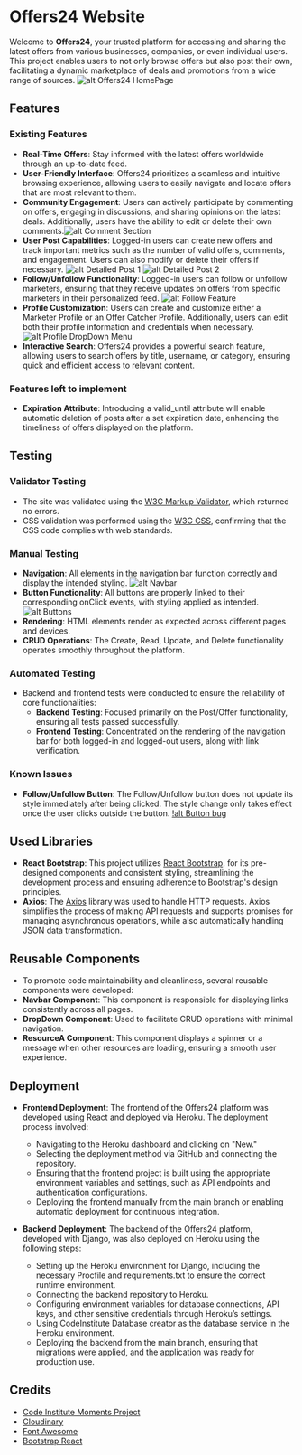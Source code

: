 # Offers24 Website

Welcome to **Offers24**, your trusted platform for accessing and sharing the latest offers from various businesses, companies, or even individual users. This project enables users to not only browse offers but also post their own, facilitating a dynamic marketplace of deals and promotions from a wide range of sources.
![alt Offers24 HomePage](./staticfiles/build/static/images/frontpage.png)

## Features

### Existing Features

- **Real-Time Offers**: Stay informed with the latest offers worldwide through an up-to-date feed.
- **User-Friendly Interface**: Offers24 prioritizes a seamless and intuitive browsing experience, allowing users to easily navigate and locate offers that are most relevant to them.
- **Community Engagement**: Users can actively participate by commenting on offers, engaging in discussions, and sharing opinions on the latest deals. Additionally, users have the ability to edit or delete their own comments.![alt Comment Section](./staticfiles/build/static/images/comments.png)
- **User Post Capabilities**: Logged-in users can create new offers and track important metrics such as the number of valid offers, comments, and engagement. Users can also modify or delete their offers if necessary. ![alt Detailed Post 1](./staticfiles//build/static/images/detail1.png) ![alt Detailed Post 2](./staticfiles/build/static/images/detail2.png)
- **Follow/Unfollow Functionality**: Logged-in users can follow or unfollow marketers, ensuring that they receive updates on offers from specific marketers in their personalized feed. ![alt Follow Feature](./staticfiles/build/static/images/followfeature.png)
- **Profile Customization**: Users can create and customize either a Marketer Profile or an Offer Catcher Profile. Additionally, users can edit both their profile information and credentials when necessary.![alt Profile DropDown Menu](./staticfiles//build/static/images/profileedit.png)
- **Interactive Search**: Offers24 provides a powerful search feature, allowing users to search offers by title, username, or category, ensuring quick and efficient access to relevant content.

### Features left to implement

- **Expiration Attribute**: Introducing a valid_until attribute will enable automatic deletion of posts after a set expiration date, enhancing the timeliness of offers displayed on the platform.

## Testing

### Validator Testing

- The site was validated using the [W3C Markup Validator](https://validator.w3.org/), which returned no errors.
- CSS validation was performed using the [W3C CSS](https://jigsaw.w3.org/css-validator/validator?uri=https%3A%2F%2Fpp5-drobota-bd94aa0a3e49.herokuapp.com%2F&profile=css3svg&usermedium=all&warning=1&vextwarning=&lang=en), confirming that the CSS code complies with web standards.

### Manual Testing

- **Navigation**: All elements in the navigation bar function correctly and display the intended styling. ![alt Navbar](./staticfiles/build/static/images/navbar.png)
- **Button Functionality**: All buttons are properly linked to their corresponding onClick events, with styling applied as intended. ![alt Buttons](./staticfiles/build/static/images/buttoms.png)
- **Rendering**: HTML elements render as expected across different pages and devices.
- **CRUD Operations**: The Create, Read, Update, and Delete functionality operates smoothly throughout the platform.

### Automated Testing

- Backend and frontend tests were conducted to ensure the reliability of core functionalities:
  - **Backend Testing**: Focused primarily on the Post/Offer functionality, ensuring all tests passed successfully.
  - **Frontend Testing**: Concentrated on the rendering of the navigation bar for both logged-in and logged-out users, along with link verification.

### Known Issues

- **Follow/Unfollow Button**: The Follow/Unfollow button does not update its style immediately after being clicked. The style change only takes effect once the user clicks outside the button. [!alt Button bug](./staticfiles/build/static/images/buttonbug.png)


## Used Libraries

- **React Bootstrap**: This project utilizes [React Bootstrap](https://react-bootstrap-v4.netlify.app/). for its pre-designed components and consistent styling, streamlining the development process and ensuring adherence to Bootstrap's design principles.
- **Axios**: The [Axios](https://axios-http.com/docs/intro) library was used to handle HTTP requests. Axios simplifies the process of making API requests and supports promises for managing asynchronous operations, while also automatically handling JSON data transformation.

## Reusable Components

- To promote code maintainability and cleanliness, several reusable components were developed:
 - **Navbar Component**: This component is responsible for displaying links consistently across all pages.
 - **DropDown Component**: Used to facilitate CRUD operations with minimal navigation.
 - **ResourceA Component**: This component displays a spinner or a message when other resources are loading, ensuring a smooth user experience. 

## Deployment

- **Frontend Deployment**:
  The frontend of the Offers24 platform was developed using React and deployed via Heroku. The deployment process involved:
    - Navigating to the Heroku dashboard and clicking on "New."
    - Selecting the deployment method via GitHub and connecting the repository.
    - Ensuring that the frontend project is built using the appropriate environment variables and settings, such as API endpoints and authentication configurations.
    - Deploying the frontend manually from the main branch or enabling automatic deployment for continuous integration.

- **Backend Deployment**:
  The backend of the Offers24 platform, developed with Django, was also deployed on Heroku using the following steps:
    - Setting up the Heroku environment for Django, including the necessary Procfile and requirements.txt to ensure the correct runtime environment.
    - Connecting the backend repository to Heroku.
    - Configuring environment variables for database connections, API keys, and other sensitive credentials through Heroku’s settings.
    - Using CodeInstitute Database creator as the database service in the Heroku environment.
    - Deploying the backend from the main branch, ensuring that migrations were applied, and the application was ready for production use.

## Credits

- [Code Institute Moments Project](https://learn.codeinstitute.net/courses/course-v1:CodeInstitute+RA101+1/courseware/70a8c55db0504bbdb5bcc3bfcf580080/953cd4e5015f483bb05263db3e740e19/)
- [Cloudinary](https://console.cloudinary.com/)
- [Font Awesome](https://fontawesome.com/)
- [Bootstrap React](https://react-bootstrap-v4.netlify.app/)
